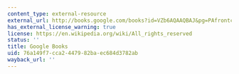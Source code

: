 ```yaml
---
content_type: external-resource
external_url: http://books.google.com/books?id=VZb6AQAAQBAJ&pg=PAfrontcover
has_external_license_warning: true
license: https://en.wikipedia.org/wiki/All_rights_reserved
status: ''
title: Google Books
uid: 76a149f7-cca2-4479-82ba-ec684d3782ab
wayback_url: ''
---
```

